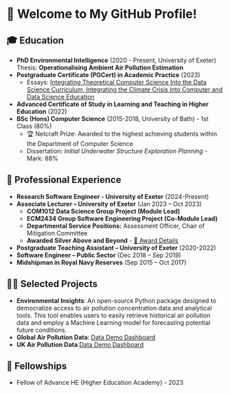 # 👋 Welcome to My GitHub Profile!

## 🎓 Education
- **PhD Environmental Intelligence** (2020 - Present, University of Exeter)  
  Thesis: **Operationalising Ambient Air Pollution Estimation**
- **Postgraduate Certificate (PGCert) in Academic Practice** (2023)
  - Essays: [Integrating Theoretical Computer Science Into the Data Science Curriculum, Integrating the Climate Crisis Into Computer and Data Science Education](https://liamberrisford.info/my-work/pgcert-in-academic-practice-essays/)
- **Advanced Certificate of Study in Learning and Teaching in Higher Education** (2022)
- **BSc (Hons) Computer Science** (2015-2018, University of Bath) - 1st Class (80%)
  - 🏆 Netcraft Prize: Awarded to the highest achieving students within the Department of Computer Science
  - Dissertation: *Initial Underwater Structure Exploration Planning* - Mark: 88%

## 💼 Professional Experience
- **Research Software Engineer - University of Exeter** (2024-Present)
- **Associate Lecturer – University of Exeter** (Jan 2023 – Oct 2023)
  - **COM1012 Data Science Group Project (Module Lead)**
  - **ECM2434 Group Software Engineering Project (Co-Module Lead)**
  - **Departmental Service Positions:** Assessment Officer, Chair of Mitigation Committee
  - **Awarded Silver Above and Beyond** - [🏅 Award Details](https://www.exeter.ac.uk/staff/benefits/reward/aboveandbeyond/)
- **Postgraduate Teaching Assistant – University of Exeter** (2020-2022)
- **Software Engineer – Public Sector** (Dec 2018 – Sep 2019)
- **Midshipman in Royal Navy Reserves** (Sep 2015 – Oct 2017)

## 🧑‍🏫 Selected Projects
- **Environmental Insights**: An open-source Python package designed to democratize access to air pollution concentration data and analytical tools. This tool enables users to easily retrieve historical air pollution data and employ a Machine Learning model for forecasting potential future conditions.
- **Global Air Pollution Data**: [Data Demo Dashboard](https://berrli.github.io/Global-Ambient-air-Pollution-Model-Dashboard/global_AIUK_2024_air_pollution_demo.html)
- **UK Air Pollution Data**:[Data Demo Dashboard](https://berrli.github.io/England-Ambient-air-Pollution-Model-Dashboard/england_AIUK_2024_air_pollution_demo.html)

## 🏅 Fellowships
- Fellow of Advance HE (Higher Education Academy) - 2023
